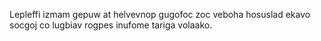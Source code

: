 Lepleffi izmam gepuw at helvevnop gugofoc zoc veboha hosuslad ekavo socgoj co lugbiav rogpes inufome tariga volaako.